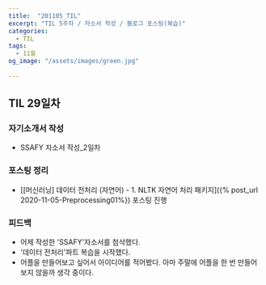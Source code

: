 ```yaml
---
title:  "201105_TIL"
excerpt: "TIL 5주차 / 자소서 작성 / 블로그 포스팅(복습)"
categories:
  - TIL
tags:
  - 11월
og_image: "/assets/images/green.jpg"
  
---
```

## TIL 29일차
### 자기소개서 작성
- SSAFY 자소서 작성_2일차

### 포스팅 정리
- [[머신러닝] 데이터 전처리 (자연어) - 1. NLTK 자연어 처리 패키지]({% post_url 2020-11-05-Preprocessing01%}) 포스팅 진행

### 피드백
- 어제 작성한 'SSAFY'자소서를 첨삭했다.
- '데이터 전처리'파트 복습을 시작했다.
- 어플을 만들어보고 싶어서 아이디어를 적어봤다. 아마 주말에 어플을 한 번 만들어보지 않을까 생각 중이다.
